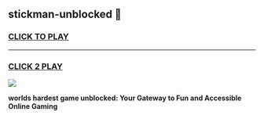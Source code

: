 
## stickman-unblocked 👋
<h3>
<a href="https://premium.freeplayer.one?title=stickman-unblocked&ref=14F">CLICK TO PLAY</a></h3>
<hr>

<h3>
<a href="https://premium.freeplayer.one?title=stickman-unblocked&ref=14F">CLICK 2 PLAY</a>
  
</h3>

<a href="https://premium.freeplayer.one?title=stickman-unblocked&ref=12F/"><img src="https://clearcache.store/games.png"></a>


**worlds hardest game unblocked: Your Gateway to Fun and Accessible Online Gaming**
